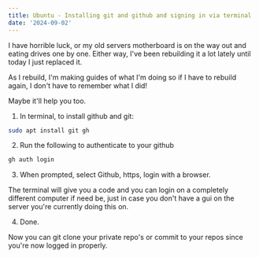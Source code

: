 ```yaml
---
title: Ubuntu - Installing git and github and signing in via terminal
date: '2024-09-02'
---
```


<!-- ![colorful wire design](/src/routes/pictures/wires.jpg/ "Wires") -->

I have horrible luck, or my old servers motherboard is on the way out and eating drives one by one. Either way, I've been rebuilding it a lot lately until today I just replaced it.

As I rebuild, I'm making guides of what I'm doing so if I have to rebuild again, I don't have to remember what I did!

Maybe it'll help you too.


1. In terminal, to install github and git:
```bash
sudo apt install git gh
```

2. Run the following to authenticate to your github
```bash
gh auth login
```
3. When prompted, select Github, https, login with a browser.

The terminal will give you a code and you can login on a completely different computer if need be, just in case you don't have a gui on the server you're currently doing this on.

4. Done.

Now you can git clone your private repo's or commit to your repos since you're now logged in properly.